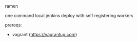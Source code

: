 ramen

one command local jenkins deploy with self registering workers

prereqs:
 - vagrant (https://vagrantup.com)



